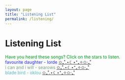 ```yaml
---
layout: page
title: "Listening List"
permalink: /listening/
---
```


# Listening List 

<div style = "color: #00951d;">
  Have you heard these songs? Click on the stars to listen.
</div>

<div class ="indent" style = "color: #1d27fa;">
favourite daughter - lorde
  <a href="#" onclick="playOnly('favd'); return false;">
          ✩₊˚.⋆☾⋆⁺₊✧✩‧₊˚  
  </a>
  <audio id="favd" src="/assets/favourite-daughter.mp3"></audio>
</div>

<div class = "indent" style = "color:#719f7e;">
i can and i will - searows
 <a href="#" onclick="playOnly('icaiw'); return false;">
          ✩₊˚.⋆☾⋆⁺₊✧✩‧₊˚  
  </a>
  <audio id="icaiw" src="/assets/icaniwill.mp3"></audio>
</div>
<div class = "indent" style = "color:#58b6c3;">
blade bird - oklou
  <a href="#" onclick="playOnly('bbird'); return false;">
          ✩₊˚.⋆☾⋆⁺₊✧✩‧₊˚  
  </a>
  <audio id="bbird" src="/assets/bladebird.mp3"></audio>
</div>

<script>
function playOnly(id) {
  document.querySelectorAll('audio').forEach(function(audio) {
    audio.pause();
    audio.currentTime = 0;
  });

  g
  document.getElementById(id).play();
}
</script>


